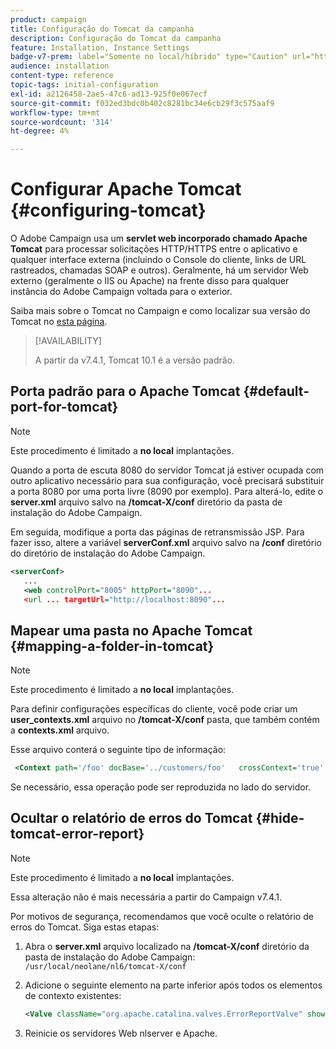 ```yaml
---
product: campaign
title: Configuração do Tomcat da campanha
description: Configuração do Tomcat da campanha
feature: Installation, Instance Settings
badge-v7-prem: label="Somente no local/híbrido" type="Caution" url="https://experienceleague.adobe.com/docs/campaign-classic/using/installing-campaign-classic/architecture-and-hosting-models/hosting-models-lp/hosting-models.html?lang=pt-BR" tooltip="Aplica-se somente a implantações locais e híbridas"
audience: installation
content-type: reference
topic-tags: initial-configuration
exl-id: a2126458-2ae5-47c6-ad13-925f0e067ecf
source-git-commit: f032ed3bdc0b402c8281bc34e6cb29f3c575aaf9
workflow-type: tm+mt
source-wordcount: '314'
ht-degree: 4%

---
```


# Configurar Apache Tomcat {#configuring-tomcat}

O Adobe Campaign usa um **servlet web incorporado chamado Apache Tomcat** para processar solicitações HTTP/HTTPS entre o aplicativo e qualquer interface externa (incluindo o Console do cliente, links de URL rastreados, chamadas SOAP e outros). Geralmente, há um servidor Web externo (geralmente o IIS ou Apache) na frente disso para qualquer instância do Adobe Campaign voltada para o exterior.

Saiba mais sobre o Tomcat no Campaign e como localizar sua versão do Tomcat no [esta página](../../production/using/locate-tomcat-version.md).

>[!AVAILABILITY]
>
> A partir da v7.4.1, Tomcat 10.1 é a versão padrão.
>


## Porta padrão para o Apache Tomcat {#default-port-for-tomcat}


>[!NOTE]
>
>Este procedimento é limitado a **no local** implantações.
>

Quando a porta de escuta 8080 do servidor Tomcat já estiver ocupada com outro aplicativo necessário para sua configuração, você precisará substituir a porta 8080 por uma porta livre (8090 por exemplo). Para alterá-lo, edite o **server.xml** arquivo salvo na **/tomcat-X/conf** diretório da pasta de instalação do Adobe Campaign.

Em seguida, modifique a porta das páginas de retransmissão JSP. Para fazer isso, altere a variável **serverConf.xml** arquivo salvo na **/conf** diretório do diretório de instalação do Adobe Campaign.

```xml
<serverConf>
   ...
   <web controlPort="8005" httpPort="8090"...
   <url ... targetUrl="http://localhost:8090"...
```

## Mapear uma pasta no Apache Tomcat {#mapping-a-folder-in-tomcat}


>[!NOTE]
>
>Este procedimento é limitado a **no local** implantações.
>

Para definir configurações específicas do cliente, você pode criar um **user_contexts.xml** arquivo no **/tomcat-X/conf** pasta, que também contém a **contexts.xml** arquivo.

Esse arquivo conterá o seguinte tipo de informação:

```xml
 <Context path='/foo' docBase='../customers/foo'   crossContext='true' debug='0' reloadable='true' trusted='false'/>
```

Se necessário, essa operação pode ser reproduzida no lado do servidor.

## Ocultar o relatório de erros do Tomcat {#hide-tomcat-error-report}


>[!NOTE]
>
>Este procedimento é limitado a **no local** implantações.
>
>Essa alteração não é mais necessária a partir do Campaign v7.4.1.
>

Por motivos de segurança, recomendamos que você oculte o relatório de erros do Tomcat. Siga estas etapas:

1. Abra o **server.xml** arquivo localizado na **/tomcat-X/conf** diretório da pasta de instalação do Adobe Campaign:  `/usr/local/neolane/nl6/tomcat-X/conf`
1. Adicione o seguinte elemento na parte inferior após todos os elementos de contexto existentes:

   ```xml
   <Valve className="org.apache.catalina.valves.ErrorReportValve" showReport="false" showServerInfo="false"/>
   ```

1. Reinicie os servidores Web nlserver e Apache.
